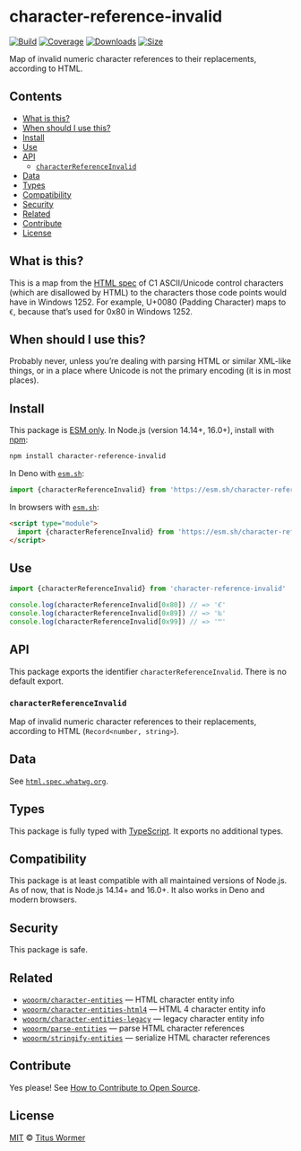 # character-reference-invalid

[![Build][build-badge]][build]
[![Coverage][coverage-badge]][coverage]
[![Downloads][downloads-badge]][downloads]
[![Size][size-badge]][size]

Map of invalid numeric character references to their replacements, according to
HTML.

## Contents

*   [What is this?](#what-is-this)
*   [When should I use this?](#when-should-i-use-this)
*   [Install](#install)
*   [Use](#use)
*   [API](#api)
    *   [`characterReferenceInvalid`](#characterreferenceinvalid)
*   [Data](#data)
*   [Types](#types)
*   [Compatibility](#compatibility)
*   [Security](#security)
*   [Related](#related)
*   [Contribute](#contribute)
*   [License](#license)

## What is this?

This is a map from the [HTML spec][source] of C1 ASCII/Unicode control
characters (which are disallowed by HTML) to the characters those code points
would have in Windows 1252.
For example, U+0080 (Padding Character) maps to `€`, because that’s used for
0x80 in Windows 1252.

## When should I use this?

Probably never, unless you’re dealing with parsing HTML or similar XML-like
things, or in a place where Unicode is not the primary encoding (it is in most
places).

## Install

This package is [ESM only][esm].
In Node.js (version 14.14+, 16.0+), install with [npm][]:

```sh
npm install character-reference-invalid
```

In Deno with [`esm.sh`][esmsh]:

```js
import {characterReferenceInvalid} from 'https://esm.sh/character-reference-invalid@2'
```

In browsers with [`esm.sh`][esmsh]:

```html
<script type="module">
  import {characterReferenceInvalid} from 'https://esm.sh/character-reference-invalid@2?bundle'
</script>
```

## Use

```js
import {characterReferenceInvalid} from 'character-reference-invalid'

console.log(characterReferenceInvalid[0x80]) // => '€'
console.log(characterReferenceInvalid[0x89]) // => '‰'
console.log(characterReferenceInvalid[0x99]) // => '™'
```

## API

This package exports the identifier `characterReferenceInvalid`.
There is no default export.

### `characterReferenceInvalid`

Map of invalid numeric character references to their replacements, according to
HTML (`Record<number, string>`).

## Data

See [`html.spec.whatwg.org`][source].

## Types

This package is fully typed with [TypeScript][].
It exports no additional types.

## Compatibility

This package is at least compatible with all maintained versions of Node.js.
As of now, that is Node.js 14.14+ and 16.0+.
It also works in Deno and modern browsers.

## Security

This package is safe.

## Related

*   [`wooorm/character-entities`](https://github.com/wooorm/character-entities)
    — HTML character entity info
*   [`wooorm/character-entities-html4`](https://github.com/wooorm/character-entities-html4)
    — HTML 4 character entity info
*   [`wooorm/character-entities-legacy`](https://github.com/wooorm/character-entities-legacy)
    — legacy character entity info
*   [`wooorm/parse-entities`](https://github.com/wooorm/parse-entities)
    — parse HTML character references
*   [`wooorm/stringify-entities`](https://github.com/wooorm/stringify-entities)
    — serialize HTML character references

## Contribute

Yes please!
See [How to Contribute to Open Source][contribute].

## License

[MIT][license] © [Titus Wormer][author]

<!-- Definitions -->

[build-badge]: https://github.com/wooorm/character-reference-invalid/workflows/main/badge.svg

[build]: https://github.com/wooorm/character-reference-invalid/actions

[coverage-badge]: https://img.shields.io/codecov/c/github/wooorm/character-reference-invalid.svg

[coverage]: https://codecov.io/github/wooorm/character-reference-invalid

[downloads-badge]: https://img.shields.io/npm/dm/character-reference-invalid.svg

[downloads]: https://www.npmjs.com/package/character-reference-invalid

[size-badge]: https://img.shields.io/bundlephobia/minzip/character-reference-invalid.svg

[size]: https://bundlephobia.com/result?p=character-reference-invalid

[npm]: https://docs.npmjs.com/cli/install

[esmsh]: https://esm.sh

[license]: license

[author]: https://wooorm.com

[esm]: https://gist.github.com/sindresorhus/a39789f98801d908bbc7ff3ecc99d99c

[typescript]: https://www.typescriptlang.org

[contribute]: https://opensource.guide/how-to-contribute/

[source]: https://html.spec.whatwg.org/multipage/parsing.html#table-charref-overrides
